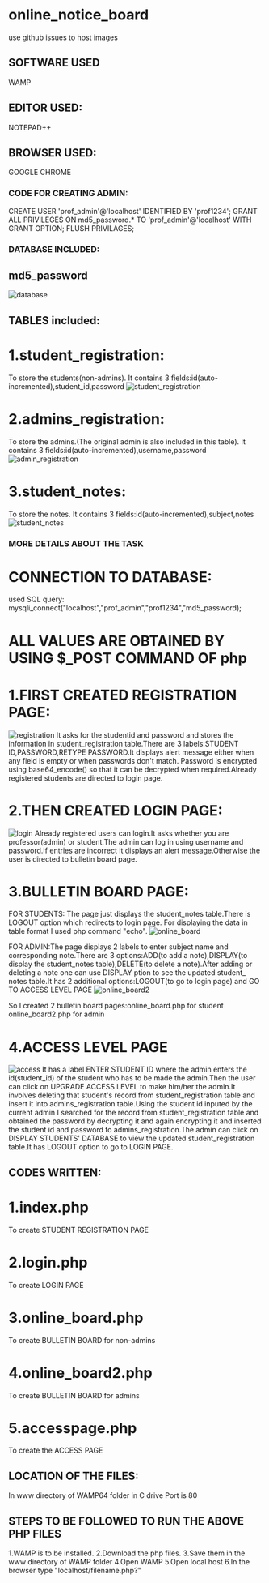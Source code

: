# online_notice_board
use github issues to host images
## SOFTWARE USED
WAMP 
## EDITOR USED:
NOTEPAD++
## BROWSER USED:
GOOGLE CHROME

### CODE FOR CREATING ADMIN:
CREATE USER 'prof_admin'@'localhost' IDENTIFIED BY 'prof1234'; 
GRANT ALL PRIVILEGES ON md5_password.* TO 'prof_admin'@'localhost' 
WITH GRANT OPTION; FLUSH PRIVILAGES;

### DATABASE INCLUDED:
## md5_password 
![database](https://user-images.githubusercontent.com/28576445/27514796-6d589e92-59b2-11e7-915b-dfc2b5e0cca5.PNG)
## TABLES included: 
# 1.student_registration:
To store the students(non-admins). It contains 3 fields:id(auto-incremented),student_id,password
![student_registration](https://user-images.githubusercontent.com/28576445/27514738-1985ed2a-59b1-11e7-8ad9-d20221d4f907.PNG)

# 2.admins_registration:
To store the admins.(The original admin is also included in this table). It contains 3 fields:id(auto-incremented),username,password
![admin_registration](https://user-images.githubusercontent.com/28576445/27514798-7877d5a4-59b2-11e7-8762-619bb4a5d012.PNG)

# 3.student_notes:
To store the notes. It contains 3 fields:id(auto-incremented),subject,notes 
![student_notes](https://user-images.githubusercontent.com/28576445/27514800-7f513ea6-59b2-11e7-8e84-b2e1d0b32885.PNG)

### MORE DETAILS ABOUT THE TASK
# CONNECTION TO DATABASE:
  used SQL query: mysqli_connect("localhost","prof_admin","prof1234","md5_password);
# ALL VALUES ARE OBTAINED BY USING $_POST COMMAND OF php

# 1.FIRST CREATED REGISTRATION PAGE:
![registration](https://user-images.githubusercontent.com/28576445/27514803-861fa7a4-59b2-11e7-8f22-e68fe5210e48.PNG)
  It asks for the studentid and password and stores the information in student_registration table.There are 3 labels:STUDENT      ID,PASSWORD,RETYPE PASSWORD.It displays alert message either when any field is empty or when passwords don't match.
  Password is encrypted using base64_encode() so that it can be decrypted when required.Already registered students are directed to       login page.
  
# 2.THEN CREATED LOGIN PAGE:
![login](https://user-images.githubusercontent.com/28576445/27514814-acbc23a6-59b2-11e7-99fa-4151670c2d52.PNG)
Already registered users can login.It asks whether you are professor(admin) or student.The admin can log in using username and        password.If entries are incorrect it displays an alert message.Otherwise the user is directed to bulletin board page.

# 3.BULLETIN BOARD PAGE:
FOR STUDENTS: The page just displays the student_notes table.There is LOGOUT option which redirects to login page.
For displaying the data in table format I used php command "echo".
![online_board](https://user-images.githubusercontent.com/28576445/27514815-b461787c-59b2-11e7-91d6-41fcd539fd3a.PNG)

FOR ADMIN:The page displays 2 labels to enter subject name and corresponding note.There are 3 options:ADD(to add a note),DISPLAY(to display the student_notes table),DELETE(to delete a note).After adding or deleting a note one can use DISPLAY ption to see the updated student_ notes table.It has 2 additional options:LOGOUT(to go to login page) and GO TO ACCESS LEVEL PAGE
![online_board2](https://user-images.githubusercontent.com/28576445/27514816-b9f90002-59b2-11e7-907e-5b6191661dea.PNG)

So I created 2 bulletin board pages:online_board.php for student
                                   online_board2.php for admin
                                   
 # 4.ACCESS LEVEL PAGE
 ![access](https://user-images.githubusercontent.com/28576445/27514819-bfeb08e8-59b2-11e7-9ca3-4ae5c98313c2.PNG)
 It has a label ENTER STUDENT ID where the admin enters the id(student_id) of the student who has to be made the admin.Then the user can click on UPGRADE ACCESS LEVEL to make him/her the admin.It involves deleting that student's record from student_registration table and insert it into admins_registration table.Using the student id inputed by the current admin I searched for the record from student_registration table and obtained the password by decrypting it and again encrypting it and inserted the student id and password to admins_registration.The admin can click on DISPLAY STUDENTS' DATABASE to view the updated student_registration table.It has LOGOUT option to go to LOGIN PAGE.

## CODES WRITTEN:
# 1.index.php
To create STUDENT REGISTRATION PAGE
# 2.login.php
To create LOGIN PAGE
# 3.online_board.php
To create BULLETIN BOARD for non-admins
# 4.online_board2.php
To create BULLETIN BOARD for admins
# 5.accesspage.php
To create the ACCESS PAGE

## LOCATION OF THE FILES:
In www directory of WAMP64 folder in C drive
Port is 80

## STEPS TO BE FOLLOWED TO RUN THE ABOVE PHP FILES
1.WAMP is to be installed.
2.Download the php files.
3.Save them in the www directory of WAMP folder
4.Open WAMP
5.Open local host
6.In the browser type "localhost/filename.php?"
 
                                   

